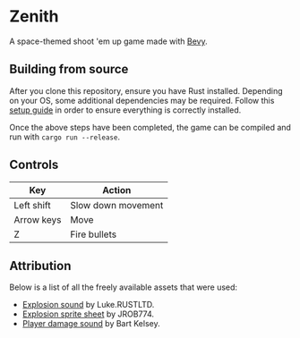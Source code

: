 # Zenith

A space-themed shoot 'em up game made with [Bevy].

## Building from source

After you clone this repository, ensure you have Rust installed. Depending on
your OS, some additional dependencies may be required. Follow this [setup guide]
in order to ensure everything is correctly installed.

Once the above steps have been completed, the game can be compiled and run with
`cargo run --release`.

## Controls

| Key        | Action             |
| ---------- | ------------------ |
| Left shift | Slow down movement |
| Arrow keys | Move               |
| Z          | Fire bullets       |

## Attribution

Below is a list of all the freely available assets that were used:

* [Explosion sound] by Luke.RUSTLTD.
* [Explosion sprite sheet] by JROB774.
* [Player damage sound] by Bart Kelsey.

[Bevy]: https://bevyengine.org
[Explosion sound]: https://opengameart.org/content/bombexplosion8bit
[Explosion sprite sheet]: https://opengameart.org/content/pixel-explosion-12-frames
[Player damage sound]: https://opengameart.org/content/8-bit-platformer-sfx
[setup guide]: https://bevyengine.org/learn/book/getting-started/setup
